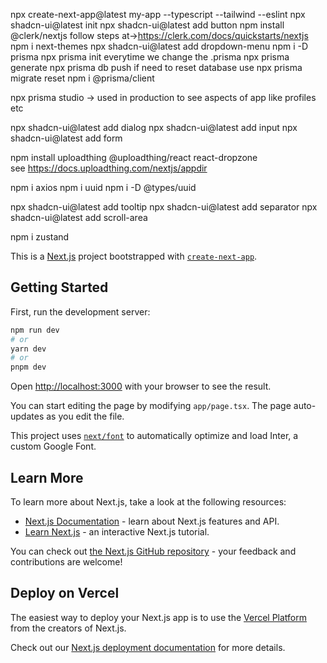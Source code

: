 npx create-next-app@latest my-app --typescript --tailwind --eslint
npx shadcn-ui@latest init
npx shadcn-ui@latest add button
npm install @clerk/nextjs  follow steps at->https://clerk.com/docs/quickstarts/nextjs
npm i next-themes
npx shadcn-ui@latest add dropdown-menu
npm i -D prisma
    npx prisma init
        everytime we change the .prisma
        npx prisma generate
        npx prisma db push
            if need to reset database use npx prisma migrate reset
npm i @prisma/client

npx prisma studio  -> used in production to see aspects of app like profiles etc

npx shadcn-ui@latest add dialog
npx shadcn-ui@latest add input
npx shadcn-ui@latest add form

npm install uploadthing @uploadthing/react react-dropzone    
       see https://docs.uploadthing.com/nextjs/appdir

npm i axios
npm i uuid
npm i -D @types/uuid

npx shadcn-ui@latest add tooltip
npx shadcn-ui@latest add separator
npx shadcn-ui@latest add scroll-area

npm i zustand

This is a [Next.js](https://nextjs.org/) project bootstrapped with [`create-next-app`](https://github.com/vercel/next.js/tree/canary/packages/create-next-app).

## Getting Started

First, run the development server:

```bash
npm run dev
# or
yarn dev
# or
pnpm dev
```

Open [http://localhost:3000](http://localhost:3000) with your browser to see the result.

You can start editing the page by modifying `app/page.tsx`. The page auto-updates as you edit the file.

This project uses [`next/font`](https://nextjs.org/docs/basic-features/font-optimization) to automatically optimize and load Inter, a custom Google Font.

## Learn More

To learn more about Next.js, take a look at the following resources:

- [Next.js Documentation](https://nextjs.org/docs) - learn about Next.js features and API.
- [Learn Next.js](https://nextjs.org/learn) - an interactive Next.js tutorial.

You can check out [the Next.js GitHub repository](https://github.com/vercel/next.js/) - your feedback and contributions are welcome!

## Deploy on Vercel

The easiest way to deploy your Next.js app is to use the [Vercel Platform](https://vercel.com/new?utm_medium=default-template&filter=next.js&utm_source=create-next-app&utm_campaign=create-next-app-readme) from the creators of Next.js.

Check out our [Next.js deployment documentation](https://nextjs.org/docs/deployment) for more details.
